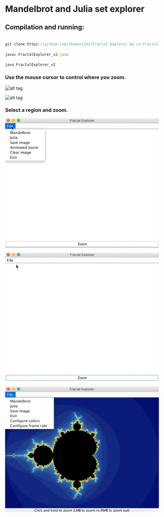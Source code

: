 # Mandelbrot and Julia set explorer 
<!-- ## Coursework from Dave Small's Intro to Digital Arts & Sciences. -->

## Compilation and running:

```javascript

git clone https://github.com/thomas1242/Fractal-Explorer && cd Fractal-Explorer

javac FractalExplorer_v2.java 

java FractalExplorer_v2

```


### Use the mouse cursor to control where you zoom.


 ![alt tag](images/demo_10.gif)
 
 
 ![alt tag](images/zoomoutjulia.gif)



### Select a region and zoom.

 ![alt tag](images/mandelbrot.gif)
 
 ![alt tag](images/julia.gif)
 

 ![alt tage](images/menu.png)
